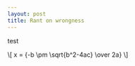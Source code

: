 ```yaml
---
layout: post
title: Rant on wrongness
---
```



test

\\[ x = {-b \pm \sqrt{b^2-4ac} \over 2a} \\]

